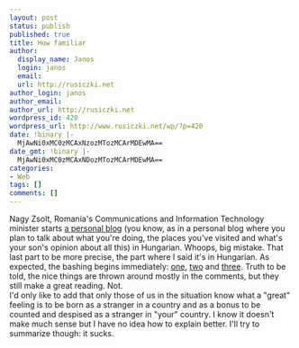 ```yaml
---
layout: post
status: publish
published: true
title: How familiar
author:
  display_name: Janos
  login: janos
  email: 
  url: http://rusiczki.net
author_login: janos
author_email: 
author_url: http://rusiczki.net
wordpress_id: 420
wordpress_url: http://www.rusiczki.net/wp/?p=420
date: !binary |-
  MjAwNi0xMC0zMCAxNzozMTozMCArMDEwMA==
date_gmt: !binary |-
  MjAwNi0xMC0zMCAxNDozMTozMCArMDEwMA==
categories:
- Web
tags: []
comments: []
---
```

<p>Nagy Zsolt, Romania's Communications and Information Technology minister starts <a href="http://nagyzsolt.egologo.transindex.ro/">a personal blog</a> (you know, as in a personal blog where you plan to talk about what you're doing, the places you've visited and what's your son's opinion about all this) in Hungarian. Whoops, big mistake. That last part to be more precise, the part where I said it's in Hungarian. As expected, the bashing begins immediately: <a href="http://www.realitatea.net/21469_Ministrul-Nagy-Zsolt-si-a-facut-blog-in-limba-maghiara-.html">one</a>, <a href="http://pigbrother.xhost.ro/blog/index.php/2006/10/tupeu-2006/">two</a> and <a href="http://www.zoso.ro/2006/10/desi-nu-mai-e-o-stire.html">three</a>. Truth to be told, the nice things are thrown around mostly in the comments, but they still make a great reading. Not.<br />
I'd only like to add that only those of us in the situation know what a "great" feeling is to be born as a stranger in a country and as a bonus to be counted and despised as a stranger in "your" country. I know it doesn't make much sense but I have no idea how to explain better. I'll try to summarize though: it sucks.</p>
